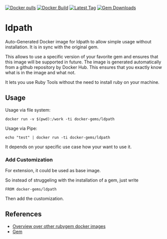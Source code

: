 [![Docker pulls](https://img.shields.io/docker/pulls/rubygem/ldpath.svg)](https://hub.docker.com/r/rubygem/ldpath/)
[![Docker Build](https://img.shields.io/docker/automated/rubygem/ldpath.svg)](https://hub.docker.com/r/rubygem/ldpath/)
[![Latest Tag](https://img.shields.io/github/tag/docker-rubygem/ldpath.svg)](https://hub.docker.com/r/rubygem/ldpath/)
[![Gem Downloads](https://img.shields.io/gem/dt/ldpath.svg)](https://rubygems.org/gems/ldpath/)
# ldpath

Auto-Generated Docker image for ldpath to allow simple usage without installation.
It is in sync with the original gem.

This allows to use a specific version of your favorite gem and ensures that this image will be supported in future.
The image is generated automatically from a github repository by Docker Hub.
This ensures that you exactly know what is in the image and what not.

It lets you use Ruby Tools without the need to install ruby on your machine.

## Usage

Usage via file system:

`docker run -v $(pwd):/work -ti docker-gems/ldpath`

Usage via Pipe:

`echo "test" | docker run -ti docker-gems/ldpath`

It depends on your specific use case how your want to use it.

### Add Customization

For extension, it could be used as base image.

So instead of struggeling with the installation of a gem, just write

`FROM docker-gems/ldpath`

Then add the customization.

## References

 - [Overview over other rubygem docker images](https://github.com/thinkbot/docker-rubygem)
 - [Gem](https://rubygems.org/gems/ldpath/)
